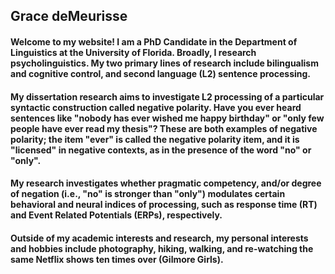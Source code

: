 ## Grace deMeurisse

#### Welcome to my website! I am a PhD Candidate in the Department of Linguistics at the University of Florida. Broadly, I research psycholinguistics. My two primary lines of research include bilingualism and cognitive control, and second language (L2) sentence processing. 

#### My dissertation research aims to investigate L2 processing of a particular syntactic construction called negative polarity. Have you ever heard sentences like "nobody has ever wished me happy birthday" or "only few people have ever read my thesis"? These are both examples of negative polarity; the item "ever" is called the negative polarity item, and it is "licensed" in negative contexts, as in the presence of the word "no" or "only".

#### My research investigates whether pragmatic competency, and/or degree of negation (i.e., "no" is stronger than "only") modulates certain behavioral and neural indices of processing, such as response time (RT) and Event Related Potentials (ERPs), respectively. 

#### Outside of my academic interests and research, my personal interests and hobbies include photography, hiking, walking, and re-watching the same Netflix shows ten times over (Gilmore Girls).

<!--
**gracedemeurisse/gracedemeurisse** is a ✨ _special_ ✨ repository because its `README.md` (this file) appears on your GitHub profile.

Here are some ideas to get you started:

- 🔭 I’m currently working on ...
- 🌱 I’m currently learning ...
- 👯 I’m looking to collaborate on ...
- 🤔 I’m looking for help with ...
- 💬 Ask me about ...
- 📫 How to reach me: ...
- 😄 Pronouns: ...
- ⚡ Fun fact: ...
-->

